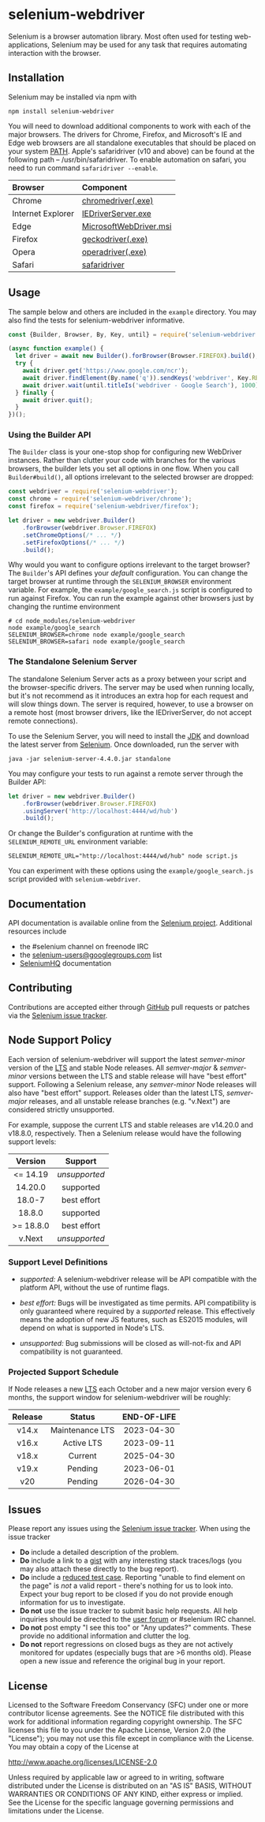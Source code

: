 # selenium-webdriver

Selenium is a browser automation library. Most often used for testing
web-applications, Selenium may be used for any task that requires automating
interaction with the browser.

## Installation

Selenium may be installed via npm with

    npm install selenium-webdriver

You will need to download additional components to work with each of the major
browsers. The drivers for Chrome, Firefox, and Microsoft's IE and Edge web
browsers are all standalone executables that should be placed on your system
[PATH]. Apple's safaridriver (v10 and above) can be found at the 
following path – /usr/bin/safaridriver. To enable automation on safari, 
you need to run command `safaridriver --enable`.


| Browser            | Component                           |
|:-------------------|:------------------------------------|
| Chrome             | [chromedriver(.exe)][chrome]        |
| Internet Explorer  | [IEDriverServer.exe][release]       |
| Edge               | [MicrosoftWebDriver.msi][edge]      |
| Firefox            | [geckodriver(.exe)][geckodriver]    |
| Opera              | [operadriver(.exe)][operadriver]    |
| Safari             | [safaridriver]                      |

## Usage

The sample below and others are included in the `example` directory. You may
also find the tests for selenium-webdriver informative.

```javascript
const {Builder, Browser, By, Key, until} = require('selenium-webdriver');

(async function example() {
  let driver = await new Builder().forBrowser(Browser.FIREFOX).build();
  try {
    await driver.get('https://www.google.com/ncr');
    await driver.findElement(By.name('q')).sendKeys('webdriver', Key.RETURN);
    await driver.wait(until.titleIs('webdriver - Google Search'), 1000);
  } finally {
    await driver.quit();
  }
})();
```

### Using the Builder API

The `Builder` class is your one-stop shop for configuring new WebDriver
instances. Rather than clutter your code with branches for the various browsers,
the builder lets you set all options in one flow. When you call
`Builder#build()`, all options irrelevant to the selected browser are dropped:

```javascript
const webdriver = require('selenium-webdriver');
const chrome = require('selenium-webdriver/chrome');
const firefox = require('selenium-webdriver/firefox');

let driver = new webdriver.Builder()
    .forBrowser(webdriver.Browser.FIREFOX)
    .setChromeOptions(/* ... */)
    .setFirefoxOptions(/* ... */)
    .build();
```

Why would you want to configure options irrelevant to the target browser? The
`Builder`'s API defines your _default_ configuration. You can change the target
browser at runtime through the `SELENIUM_BROWSER` environment variable. For
example, the `example/google_search.js` script is configured to run against
Firefox. You can run the example against other browsers just by changing the
runtime environment

    # cd node_modules/selenium-webdriver
    node example/google_search
    SELENIUM_BROWSER=chrome node example/google_search
    SELENIUM_BROWSER=safari node example/google_search

### The Standalone Selenium Server

The standalone Selenium Server acts as a proxy between your script and the
browser-specific drivers. The server may be used when running locally, but it's
not recommend as it introduces an extra hop for each request and will slow
things down. The server is required, however, to use a browser on a remote host
(most browser drivers, like the IEDriverServer, do not accept remote
connections).

To use the Selenium Server, you will need to install the
[JDK](http://www.oracle.com/technetwork/java/javase/downloads/index.html) and
download the latest server from [Selenium][release]. Once downloaded, run the
server with

    java -jar selenium-server-4.4.0.jar standalone

You may configure your tests to run against a remote server through the Builder
API:

```javascript
let driver = new webdriver.Builder()
    .forBrowser(webdriver.Browser.FIREFOX)
    .usingServer('http://localhost:4444/wd/hub')
    .build();
```
Or change the Builder's configuration at runtime with the `SELENIUM_REMOTE_URL`
environment variable:

    SELENIUM_REMOTE_URL="http://localhost:4444/wd/hub" node script.js

You can experiment with these options using the `example/google_search.js`
script provided with `selenium-webdriver`.

## Documentation

API documentation is available online from the [Selenium project][api].
Additional resources include

- the #selenium channel on freenode IRC
- the [selenium-users@googlegroups.com][users] list
- [SeleniumHQ](https://selenium.dev/documentation/) documentation

## Contributing

Contributions are accepted either through [GitHub][gh] pull requests or patches
via the [Selenium issue tracker][issues].

## Node Support Policy

Each version of selenium-webdriver will support the latest _semver-minor_
version of the [LTS] and stable Node releases. All _semver-major_ &
_semver-minor_ versions between the LTS and stable release will have "best
effort" support. Following a Selenium release, any _semver-minor_ Node releases
will also have "best effort" support. Releases older than the latest LTS,
_semver-major_ releases, and all unstable release branches (e.g. "v.Next")
are considered strictly unsupported.

For example, suppose the current LTS and stable releases are v14.20.0 and v18.8.0,
respectively. Then a Selenium release would have the following support levels:

|  Version   |     Support     |
|:----------:|:---------------:|
|  <= 14.19  |  _unsupported_  |
|  14.20.0   |    supported    |
|   18.0-7   |   best effort   |
|   18.8.0   |    supported    |
| >= 18.8.0  |   best effort   |
|   v.Next   |  _unsupported_  |

### Support Level Definitions

- _supported:_ A selenium-webdriver release will be API compatible with the
    platform API, without the use of runtime flags.

- _best effort:_ Bugs will be investigated as time permits. API compatibility is
    only guaranteed where required by a _supported_ release. This effectively
    means the adoption of new JS features, such as ES2015 modules, will depend
    on what is supported in Node's LTS.

- _unsupported:_ Bug submissions will be closed as will-not-fix and API
    compatibility is not guaranteed.

### Projected Support Schedule

If Node releases a new [LTS] each October and a new major version every 6
months, the support window for selenium-webdriver will be roughly:

|  Release  |      Status      | END-OF-LIFE  |
|:---------:|:----------------:|:------------:|
|   v14.x   | Maintenance LTS  |  2023-04-30  |
|   v16.x   |    Active LTS    |  2023-09-11  |
|   v18.x   |     Current      |  2025-04-30  |
|   v19.x   |     Pending      |  2023-06-01  |
|    v20    |     Pending      |  2026-04-30  |

## Issues

Please report any issues using the [Selenium issue tracker][issues]. When using
the issue tracker

- __Do__ include a detailed description of the problem.
- __Do__ include a link to a [gist](http://gist.github.com/) with any
    interesting stack traces/logs (you may also attach these directly to the bug
    report).
- __Do__ include a [reduced test case][reduction]. Reporting "unable to find
    element on the page" is _not_ a valid report - there's nothing for us to
    look into. Expect your bug report to be closed if you do not provide enough
    information for us to investigate.
- __Do not__ use the issue tracker to submit basic help requests. All help
    inquiries should be directed to the [user forum][users] or #selenium IRC
    channel.
- __Do not__ post empty "I see this too" or "Any updates?" comments. These
    provide no additional information and clutter the log.
- __Do not__ report regressions on closed bugs as they are not actively
    monitored for updates (especially bugs that are >6 months old). Please open a
    new issue and reference the original bug in your report.

## License

Licensed to the Software Freedom Conservancy (SFC) under one
or more contributor license agreements.  See the NOTICE file
distributed with this work for additional information
regarding copyright ownership.  The SFC licenses this file
to you under the Apache License, Version 2.0 (the
"License"); you may not use this file except in compliance
with the License.  You may obtain a copy of the License at

http://www.apache.org/licenses/LICENSE-2.0

Unless required by applicable law or agreed to in writing,
software distributed under the License is distributed on an
"AS IS" BASIS, WITHOUT WARRANTIES OR CONDITIONS OF ANY
KIND, either express or implied.  See the License for the
specific language governing permissions and limitations
under the License.

[LTS]: https://github.com/nodejs/LTS
[PATH]: http://en.wikipedia.org/wiki/PATH_%28variable%29
[api]: http://seleniumhq.github.io/selenium/docs/api/javascript/module/selenium-webdriver/
[chrome]: http://chromedriver.storage.googleapis.com/index.html
[gh]: https://github.com/SeleniumHQ/selenium/
[issues]: https://github.com/SeleniumHQ/selenium/issues
[edge]: http://go.microsoft.com/fwlink/?LinkId=619687
[geckodriver]: https://github.com/mozilla/geckodriver/releases/
[reduction]: http://www.webkit.org/quality/reduction.html

[release]: https://www.selenium.dev/downloads/

[users]: https://groups.google.com/forum/#!forum/selenium-users
[safaridriver]: https://developer.apple.com/library/prerelease/content/releasenotes/General/WhatsNewInSafari/Articles/Safari_10_0.html#//apple_ref/doc/uid/TP40014305-CH11-DontLinkElementID_28
[operadriver]: https://github.com/operasoftware/operachromiumdriver/releases
